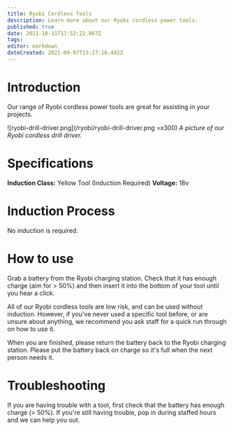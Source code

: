```yaml
---
title: Ryobi Cordless Tools
description: Learn more about our Ryobi cordless power tools.
published: true
date: 2021-10-31T17:52:22.867Z
tags: 
editor: markdown
dateCreated: 2021-09-07T13:27:16.492Z
---
```


# Introduction
Our range of Ryobi cordless power tools are great for assisting in your projects.

![ryobi-drill-driver.png](/ryobi/ryobi-drill-driver.png =x300)
*A picture of our Ryobi cordless drill driver.*

# Specifications
**Induction Class:** Yellow Tool (Induction Required)
**Voltage:** 18v

# Induction Process
No induction is required.

# How to use
Grab a battery from the Ryobi charging station. Check that it has enough charge (aim for > 50%) and then insert it into the bottom of your tool until you hear a click.

All of our Ryobi cordless tools are low risk, and can be used without induction. However, if you've never used a specific tool before, or are unsure about anything, we recommend you ask staff for a quick run through on how to use it.

When you are finished, please return the battery back to the Ryobi charging station. Please put the battery back on charge so it's full when the next person needs it.

# Troubleshooting
If you are having trouble with a tool, first check that the battery has enough charge (> 50%). If you're still having trouble, pop in during staffed hours and we can help you out.
